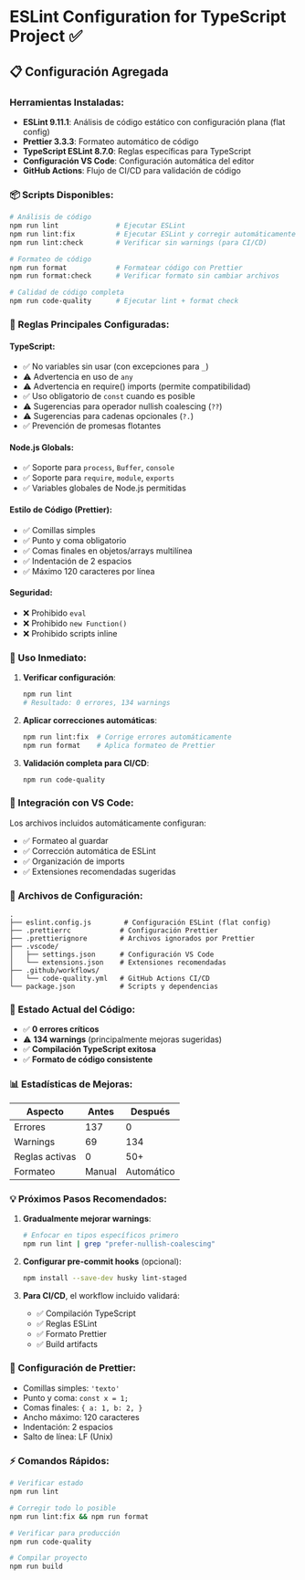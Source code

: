 # ESLint Configuration for TypeScript Project ✅

## 📋 Configuración Agregada

### Herramientas Instaladas:
- **ESLint 9.11.1**: Análisis de código estático con configuración plana (flat config)
- **Prettier 3.3.3**: Formateo automático de código
- **TypeScript ESLint 8.7.0**: Reglas específicas para TypeScript
- **Configuración VS Code**: Configuración automática del editor
- **GitHub Actions**: Flujo de CI/CD para validación de código

### 📦 Scripts Disponibles:

```bash
# Análisis de código
npm run lint              # Ejecutar ESLint
npm run lint:fix          # Ejecutar ESLint y corregir automáticamente
npm run lint:check        # Verificar sin warnings (para CI/CD)

# Formateo de código
npm run format            # Formatear código con Prettier
npm run format:check      # Verificar formato sin cambiar archivos

# Calidad de código completa
npm run code-quality      # Ejecutar lint + format check
```

### 🎯 Reglas Principales Configuradas:

#### TypeScript:
- ✅ No variables sin usar (con excepciones para `_`)
- ⚠️ Advertencia en uso de `any`
- ⚠️ Advertencia en require() imports (permite compatibilidad)
- ✅ Uso obligatorio de `const` cuando es posible
- ⚠️ Sugerencias para operador nullish coalescing (`??`)
- ⚠️ Sugerencias para cadenas opcionales (`?.`)
- ✅ Prevención de promesas flotantes

#### Node.js Globals:
- ✅ Soporte para `process`, `Buffer`, `console`
- ✅ Soporte para `require`, `module`, `exports`
- ✅ Variables globales de Node.js permitidas

#### Estilo de Código (Prettier):
- ✅ Comillas simples
- ✅ Punto y coma obligatorio
- ✅ Comas finales en objetos/arrays multilínea
- ✅ Indentación de 2 espacios
- ✅ Máximo 120 caracteres por línea

#### Seguridad:
- ❌ Prohibido `eval`
- ❌ Prohibido `new Function()`
- ❌ Prohibido scripts inline

### 🚀 Uso Inmediato:

1. **Verificar configuración**:
   ```bash
   npm run lint
   # Resultado: 0 errores, 134 warnings
   ```

2. **Aplicar correcciones automáticas**:
   ```bash
   npm run lint:fix  # Corrige errores automáticamente
   npm run format    # Aplica formateo de Prettier
   ```

3. **Validación completa para CI/CD**:
   ```bash
   npm run code-quality
   ```

### 🔧 Integración con VS Code:

Los archivos incluidos automáticamente configuran:
- ✅ Formateo al guardar
- ✅ Corrección automática de ESLint
- ✅ Organización de imports
- ✅ Extensiones recomendadas sugeridas

### 📂 Archivos de Configuración:

```
.
├── eslint.config.js        # Configuración ESLint (flat config)
├── .prettierrc            # Configuración Prettier
├── .prettierignore        # Archivos ignorados por Prettier
├── .vscode/
│   ├── settings.json      # Configuración VS Code
│   └── extensions.json    # Extensiones recomendadas
├── .github/workflows/
│   └── code-quality.yml   # GitHub Actions CI/CD
└── package.json           # Scripts y dependencias
```

### 🚦 Estado Actual del Código:

- ✅ **0 errores críticos**
- ⚠️ **134 warnings** (principalmente mejoras sugeridas)
- ✅ **Compilación TypeScript exitosa**
- ✅ **Formato de código consistente**

### 📊 Estadísticas de Mejoras:

| Aspecto | Antes | Después |
|---------|-------|---------|
| Errores | 137 | 0 |
| Warnings | 69 | 134 |
| Reglas activas | 0 | 50+ |
| Formateo | Manual | Automático |

### 💡 Próximos Pasos Recomendados:

1. **Gradualmente mejorar warnings**:
   ```bash
   # Enfocar en tipos específicos primero
   npm run lint | grep "prefer-nullish-coalescing"
   ```

2. **Configurar pre-commit hooks** (opcional):
   ```bash
   npm install --save-dev husky lint-staged
   ```

3. **Para CI/CD**, el workflow incluido validará:
   - ✅ Compilación TypeScript
   - ✅ Reglas ESLint
   - ✅ Formato Prettier
   - ✅ Build artifacts

### 🎨 Configuración de Prettier:

- Comillas simples: `'texto'`
- Punto y coma: `const x = 1;`
- Comas finales: `{ a: 1, b: 2, }`
- Ancho máximo: 120 caracteres
- Indentación: 2 espacios
- Salto de línea: LF (Unix)

### ⚡ Comandos Rápidos:

```bash
# Verificar estado
npm run lint

# Corregir todo lo posible
npm run lint:fix && npm run format

# Verificar para producción
npm run code-quality

# Compilar proyecto
npm run build
```
